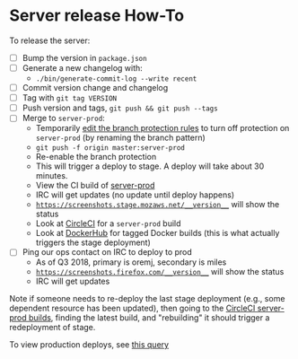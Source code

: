 # Server release How-To

To release the server:

- [ ] Bump the version in `package.json`
- [ ] Generate a new changelog with:
  - `./bin/generate-commit-log --write recent`
- [ ] Commit version change and changelog
- [ ] Tag with `git tag VERSION`
- [ ] Push version and tags, `git push && git push --tags`
- [ ] Merge to `server-prod`:
  - Temporarily [edit the branch protection rules](https://github.com/mozilla-services/screenshots/settings/branch_protection_rules/2048091) to turn off protection on `server-prod` (by renaming the branch pattern)
  - `git push -f origin master:server-prod`
  - Re-enable the branch protection
  - This will trigger a deploy to stage. A deploy will take about 30 minutes.
  - View the CI build of [server-prod](https://circleci.com/gh/mozilla-services/screenshots/tree/server-prod)
  - IRC will get updates (no update until deploy happens)
  - [`https://screenshots.stage.mozaws.net/__version__`](https://screenshots.stage.mozaws.net/__version__) will show the status
  - Look at [CircleCI](https://circleci.com/gh/mozilla-services/screenshots) for a `server-prod` build
  - Look at [DockerHub](https://hub.docker.com/r/mozilla/screenshots/tags/) for tagged Docker builds (this is what actually triggers the stage deployment)
- [ ] Ping our ops contact on IRC to deploy to prod
  - As of Q3 2018, primary is oremj, secondary is miles
  - [`https://screenshots.firefox.com/__version__`](https://screenshots.firefox.com/__version__) will show the status
  - IRC will get updates

Note if someone needs to re-deploy the last stage deployment (e.g., some dependent resource has been updated), then going to the [CircleCI server-prod builds](https://circleci.com/gh/mozilla-services/screenshots/tree/server-prod), finding the latest build, and "rebuilding" it should trigger a redeployment of stage.

To view production deploys, see [this query](http://logs.glob.uno/?a=search&c=mozilla%23screenshots&q=deployed+to+prod&se=)
